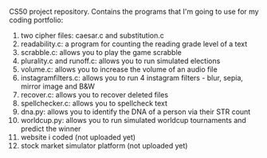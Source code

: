 CS50 project repository. Contains the programs that I'm going to use for my coding portfolio:

1. two cipher files: caesar.c and substitution.c
2. readability.c: a program for counting the reading grade level of a text
3. scrabble.c: allows you to play the game scrabble
4. plurality.c and runoff.c: allows you to run simulated elections
5. volume.c: allows you to increase the volume of an audio file
6. instagramfilters.c: allows you to run 4 instagram filters - blur, sepia, mirror image and B&W
7. recover.c: allows you to recover deleted files
8. spellchecker.c: allows you to spellcheck text
9. dna.py: allows you to identify the DNA of a person via their STR count
10. worldcup.py: allows you to run simulated worldcup tournaments and predict the winner
11. website i coded (not uploaded yet)
12. stock market simulator platform (not uploaded yet)
